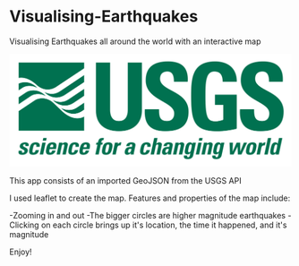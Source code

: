 # Visualising-Earthquakes
Visualising Earthquakes all around the world with an interactive map

![1-Logo](1-Logo.png)

This app consists of an imported GeoJSON from the USGS API

I used leaflet to create the map. Features and properties of the map include:

-Zooming in and out
-The bigger circles are higher magnitude earthquakes
-Clicking on each circle brings up it's location, the time it happened, and it's magnitude

Enjoy!
